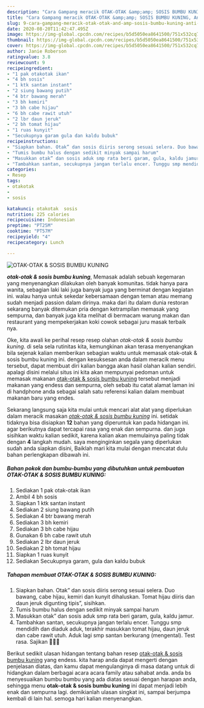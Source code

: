 ```yaml
---
description: "Cara Gampang meracik OTAK-OTAK &amp;amp; SOSIS BUMBU KUNING, Anti Gagal"
title: "Cara Gampang meracik OTAK-OTAK &amp;amp; SOSIS BUMBU KUNING, Anti Gagal"
slug: 9-cara-gampang-meracik-otak-otak-and-amp-sosis-bumbu-kuning-anti-gagal
date: 2020-08-20T11:42:47.495Z
image: https://img-global.cpcdn.com/recipes/b5d5050ea8641500/751x532cq70/otak-otak-sosis-bumbu-kuning-foto-resep-utama.jpg
thumbnail: https://img-global.cpcdn.com/recipes/b5d5050ea8641500/751x532cq70/otak-otak-sosis-bumbu-kuning-foto-resep-utama.jpg
cover: https://img-global.cpcdn.com/recipes/b5d5050ea8641500/751x532cq70/otak-otak-sosis-bumbu-kuning-foto-resep-utama.jpg
author: Janie Roberson
ratingvalue: 3.8
reviewcount: 9
recipeingredient:
- "1 pak otakotak ikan"
- "4 bh sosis"
- "1 ktk santan instant"
- "2 siung bawang putih"
- "4 btr bawang merah"
- "3 bh kemiri"
- "3 bh cabe hijau"
- "6 bh cabe rawit utuh"
- "2 lbr daun jeruk"
- "2 bh tomat hijau"
- "1 ruas kunyit"
- "Secukupnya garam gula dan kaldu bubuk"
recipeinstructions:
- "Siapkan bahan. Otak” dan sosis diiris serong sesuai selera. Duo bawang, cabe hijau, kemiri dan kunyit dihaluskan. Tomat hijau diiris dan daun jeruk digunting tipis”, sisihkan."
- "Tumis bumbu halus dengan sedikit minyak sampai harum"
- "Masukkan otak” dan sosis aduk smp rata beri garam, gula, kaldu jamur."
- "Tambahkan santan, secukupnya jangan terlalu encer. Tunggu smp mendidih dan diaduk aduk, terakhir masukkan tomat hijau, daun jeruk dan cabe rawit utuh. Aduk lagi smp santan berkurang (mengental). Test rasa. Sajikan 👍🏻😍"
categories:
- Resep
tags:
- otakotak
- 
- sosis

katakunci: otakotak  sosis 
nutrition: 225 calories
recipecuisine: Indonesian
preptime: "PT25M"
cooktime: "PT57M"
recipeyield: "4"
recipecategory: Lunch

---
```



![OTAK-OTAK &amp; SOSIS BUMBU KUNING](https://img-global.cpcdn.com/recipes/b5d5050ea8641500/751x532cq70/otak-otak-sosis-bumbu-kuning-foto-resep-utama.jpg)

<b><i>otak-otak &amp; sosis bumbu kuning</i></b>, Memasak adalah sebuah kegemaran yang menyenangkan dilakukan oleh banyak komunitas. tidak hanya para wanita, sebagian laki laki juga banyak juga yang berminat dengan kegiatan ini. walau hanya untuk sekedar kebersamaan dengan teman atau memang sudah menjadi passion dalam dirinya. maka dari itu dalam dunia restoran sekarang banyak ditemukan pria dengan ketrampilan memasak yang sempurna, dan banyak juga kita melihat di bermacam warung makan dan restaurant yang mempekerjakan koki cowok sebagai juru masak terbaik nya.



Oke, kita awali ke perihal resep resep olahan <i>otak-otak &amp; sosis bumbu kuning</i>. di sela sela rutinitas kita, kemungkinan akan terasa menyenangkan bila sejenak kalian memberikan sebagian waktu untuk memasak otak-otak &amp; sosis bumbu kuning ini. dengan kesuksesan anda dalam meracik menu tersebut, dapat membuat diri kalian bangga akan hasil olahan kalian sendiri. apalagi disini melalui situs ini kita akan mempunyai pedoman untuk memasak makanan <u>otak-otak &amp; sosis bumbu kuning</u> tersebut menjadi makanan yang endess dan sempurna, oleh sebab itu catat alamat laman ini di handphone anda sebagai salah satu referensi kalian dalam membuat makanan baru yang endes.


Sekarang langsung saja kita mulai untuk mencari alat alat yang diperlukan dalam meracik masakan <u><i>otak-otak &amp; sosis bumbu kuning</i></u> ini. setidak tidaknya bisa disiapkan <b>12</b> bahan yang diperuntuk kan pada hidangan ini. agar berikutnya dapat tercapai rasa yang enak dan sempurna. dan juga sisihkan waktu kalian sedikit, karena kalian akan memulainya paling tidak dengan <b>4</b> langkah mudah. saya menginginkan segala yang diperlukan sudah anda siapkan disini, Baiklah mari kita mulai dengan mencatat dulu bahan perlengkapan dibawah ini.

<!--inarticleads1-->

##### Bahan pokok dan bumbu-bumbu yang dibutuhkan untuk pembuatan OTAK-OTAK &amp; SOSIS BUMBU KUNING:

1. Sediakan 1 pak otak-otak ikan
1. Ambil 4 bh sosis
1. Siapkan 1 ktk santan instant
1. Sediakan 2 siung bawang putih
1. Sediakan 4 btr bawang merah
1. Sediakan 3 bh kemiri
1. Sediakan 3 bh cabe hijau
1. Gunakan 6 bh cabe rawit utuh
1. Sediakan 2 lbr daun jeruk
1. Sediakan 2 bh tomat hijau
1. Siapkan 1 ruas kunyit
1. Sediakan Secukupnya garam, gula dan kaldu bubuk




<!--inarticleads2-->

##### Tahapan membuat OTAK-OTAK &amp; SOSIS BUMBU KUNING:

1. Siapkan bahan. Otak” dan sosis diiris serong sesuai selera. Duo bawang, cabe hijau, kemiri dan kunyit dihaluskan. Tomat hijau diiris dan daun jeruk digunting tipis”, sisihkan.
1. Tumis bumbu halus dengan sedikit minyak sampai harum
1. Masukkan otak” dan sosis aduk smp rata beri garam, gula, kaldu jamur.
1. Tambahkan santan, secukupnya jangan terlalu encer. Tunggu smp mendidih dan diaduk aduk, terakhir masukkan tomat hijau, daun jeruk dan cabe rawit utuh. Aduk lagi smp santan berkurang (mengental). Test rasa. Sajikan 👍🏻😍




Berikut sedikit ulasan hidangan tentang bahan resep <u>otak-otak &amp; sosis bumbu kuning</u> yang endess. kita harap anda dapat mengerti dengan penjelasan diatas, dan kamu dapat mengulanginya di masa datang untuk di hidangkan dalam berbagai acara acara family atau sahabat anda. anda bs menyesuaikan bumbu bumbu yang ada diatas sesuai dengan harapan anda, sehingga menu <b>otak-otak &amp; sosis bumbu kuning</b> ini dapat menjadi lebih enak dan sempurna lagi. demikianlah ulasan singkat ini, sampai berjumpa kembali di lain hal. semoga hari kalian menyenangkan.
